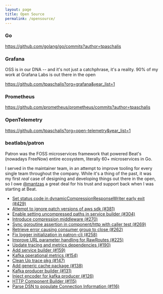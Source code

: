 ```yaml
---
layout: page
title: Open Source
permalink: /opensource/
---
```


### Go
https://github.com/golang/go/commits?author=tpaschalis

### Grafana

OSS is in our DNA -- and it's not just a catchphrase, it's a reality. 90% of my work at Grafana Labs is out there in the open

https://github.com/tpaschalis?org=grafana&year_list=1

### Prometheus

https://github.com/prometheus/prometheus/commits?author=tpaschalis

### OpenTelemetry

https://github.com/tpaschalis?org=open-telemetry&year_list=1


### beatlabs/patron

Patron was the FOSS microservices framework that powered Beat's (nowadays FreeNow) entire ecosystem, literally 60+ microservices in Go. 

I served in the maintainer team, in an attempt to improve tooling for every single team throughout the company. While it's a thing of the past, it was my first _real_ case of designing and developing things out there in the open, so I owe [@mantzas](https://github.com/mantzas) a great deal for his trust and support back when I was starting at Beat.

* [Set status code in dynamicCompressionResponseWriter early exit (#429)](https://github.com/beatlabs/patron/commit/a93562a0b961b2a5140afcdea8d5a0e0fec97b72)  
* [Attempt to ignore patch versions of aws sdk (#381)](https://github.com/beatlabs/patron/commit/cbab2b11b92299bdd12bb408e153e02571ad57b3)  
* [Enable setting uncompressed paths in service builder (#304)](https://github.com/beatlabs/patron/commit/c0556559f4a96c5cc1aa7d2c7fe651e58715e540)  
* [Introduce compression middleware (#270)](https://github.com/beatlabs/patron/commit/3783bea7f04d03b2551eb314243a77b27fef7eb6)  
* [Sync goroutine assertion in component/http with caller test (#269)](https://github.com/beatlabs/patron/commit/ef6b531c6d33f4c4e53f86914c50af3986c58794)  
* [Retrieve error causing consumer group to close (#262)](https://github.com/beatlabs/patron/commit/6bdcd50ed2fd7289433a9a9e8625cfc4945840ee)  
* [Fix logger initialization in patron-cli (#258)](https://github.com/beatlabs/patron/commit/1bbe88cf64f86ebe16e02773daf103b916022649)  
* [Improve URL parameter handling for RawRoutes (#225)](https://github.com/beatlabs/patron/commit/d51c80b45417c5aa83439f5bc8a32f0e6f36ef28)  
* [Update tracing and metrics dependencies (#190)](https://github.com/beatlabs/patron/commit/776b5c6906bdb4660585b3d8d2c733993f547cf5)  
* [Add service builder (#159)](https://github.com/beatlabs/patron/commit/0b82771ef8d2e9ac3b32e0f195bc936cc7729902)  
* [Kafka operational metrics (#154)](https://github.com/beatlabs/patron/commit/6e1b30d4da762ce947b832def01769d266bea78d)  
* [Clean Up trace pkg (#147)](https://github.com/beatlabs/patron/commit/8c5dfab792d6cacc793b5da409528d121eb12746)  
* [Add generic cache package (#138)](https://github.com/beatlabs/patron/commit/aef37dadfb7dbd08a9071a15165c1d7dc9dd370d)  
* [Kafka producer builder (#131)](https://github.com/beatlabs/patron/commit/145aad510bbed6e69d78372f0aa8d7c37453eb9d)  
* [Inject encoder for kafka producer (#126)](https://github.com/beatlabs/patron/commit/9a1ce7e88753167a39042cc9200ec6d53ddd5fb0)  
* [HTTP Component Builder (#115)](https://github.com/beatlabs/patron/commit/26338ecddfc81993253c79f5ee2554aa1421c2eb)  
* [Parse DSN to populate Connection Information (#116)](https://github.com/beatlabs/patron/commit/39e1de9f59b69236a8a3c2597fd7bc6a9e8c1dd3)  

